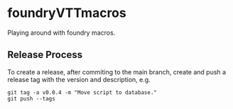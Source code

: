 # foundryVTTmacros

Playing around with foundry macros.

## Release Process

To create a release, after commiting to the main branch, create and push a
release tag with the version and description, e.g.

```
git tag -a v0.0.4 -m "Move script to database."
git push --tags

```

